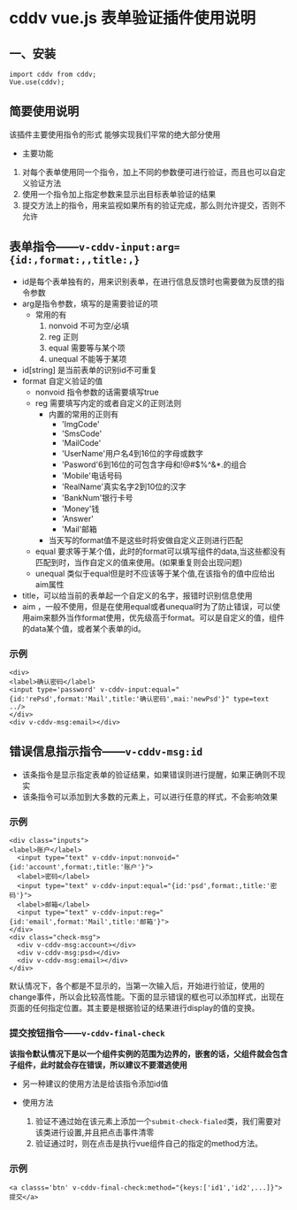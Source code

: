 # cddv vue.js 表单验证插件使用说明

## 一、安装
```
import cddv from cddv;
Vue.use(cddv);
```

## 简要使用说明

该插件主要使用指令的形式
能够实现我们平常的绝大部分使用

* 主要功能

1. 对每个表单使用同一个指令，加上不同的参数便可进行验证，而且也可以自定义验证方法
2. 使用一个指令加上指定参数来显示出目标表单验证的结果
3. 提交方法上的指令，用来监视如果所有的验证完成，那么则允许提交，否则不允许

## 表单指令——`v-cddv-input:arg={id:,format:,,title:,}`
* id是每个表单独有的，用来识别表单，在进行信息反馈时也需要做为反馈的指令参数
* arg是指令参数，填写的是需要验证的项
    - 常用的有
        1. nonvoid 不可为空/必填
        2. reg 正则
        3. equal 需要等与某个项
        4. unequal 不能等于某项
* id[string] 是当前表单的识别id不可重复
* format 自定义验证的值
    - nonvoid 指令参数的话需要填写true
    - reg 需要填写内定的或者自定义的正则法则
        - 内置的常用的正则有
            + 'ImgCode'
            + 'SmsCode'
            + 'MailCode'
            + 'UserName'用户名4到16位的字母或数字
            + 'Pasword'6到16位的可包含字母和!@#$%^&*.的组合
            + 'Mobile'电话号码
            + 'RealName'真实名字2到10位的汉字
            + 'BankNum'银行卡号
            + 'Money'钱
            + 'Answer'
            + 'Mail'邮箱
        - 当天写的format值不是这些时将安做自定义正则进行匹配
    - equal 要求等于某个值，此时的format可以填写组件的data,当这些都没有匹配到时，当作自定义的值来使用。(如果重复则会出现问题)
    - unequal 类似于equal但是时不应该等于某个值,在该指令的值中应给出aim属性
* title，可以给当前的表单起一个自定义的名字，报错时识别信息使用
* aim ，一般不使用，但是在使用equal或者unequal时为了防止错误，可以使用aim来额外当作format使用，优先级高于format。可以是自定义的值，组件的data某个值，或者某个表单的id。


### 示例
```
<div>
<label>确认密码</label>
<input type='password' v-cddv-input:equal="{id:'rePsd',format:'Mail',title:'确认密码',mai:'newPsd'}" type=text ../>
</div>
<div v-cddv-msg:email></div>

```
## 错误信息指示指令——`v-cddv-msg:id`
* 该条指令是显示指定表单的验证结果，如果错误则进行提醒，如果正确则不现实
* 该条指令可以添加到大多数的元素上，可以进行任意的样式，不会影响效果

### 示例
```
<div class="inputs">
<label>账户</label>
  <input type="text" v-cddv-input:nonvoid="{id:'account',format:,title:'账户'}">
  <label>密码</label>
  <input type="text" v-cddv-input:equal="{id:'psd',format:,title:'密码'}">
  <label>邮箱</label>
  <input type="text" v-cddv-input:reg="{id:'email',format:'Mail',title:'邮箱'}">
</div>
<div class="check-msg">
  <div v-cddv-msg:account></div>
  <div v-cddv-msg:psd></div>
  <div v-cddv-msg:email></div>
</div>
```
默认情况下，各个都是不显示的，当第一次输入后，开始进行验证，使用的change事件，所以会比较高性能。下面的显示错误的框也可以添加样式，出现在页面的任何指定位置。其主要是根据验证的结果进行display的值的变换。

### 提交按钮指令——`v-cddv-final-check`

**该指令默认情况下是以一个组件实例的范围为边界的，嵌套的话，父组件就会包含子组件，此时就会存在错误，所以建议不要潜逃使用**

* 另一种建议的使用方法是给该指令添加id值

* 使用方法
    1. 验证不通过始在该元素上添加一个`submit-check-fialed`类，我们需要对该类进行设置,并且把点击事件清零
    2. 验证通过时，则在点击是执行vue组件自己的指定的method方法。
    

### 示例
```
<a classs='btn' v-cddv-final-check:method="{keys:['id1','id2',...]}">提交</a>
```
